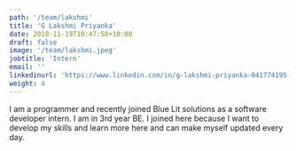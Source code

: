 ```yaml
---
path: '/team/lakshmi'
title: 'G Lakshmi Priyanka'
date: 2018-11-19T10:47:58+10:00
draft: false
image: '/team/lakshmi.jpeg'
jobtitle: 'Intern'
email: ''
linkedinurl: 'https://www.linkedin.com/in/g-lakshmi-priyanka-041774195'
weight: 4
---
```

I am a programmer and recently joined Blue Lit solutions as a software developer intern. I am in 3rd year BE.
I joined here because I want to develop my skills and learn more here and can make myself updated every day.

